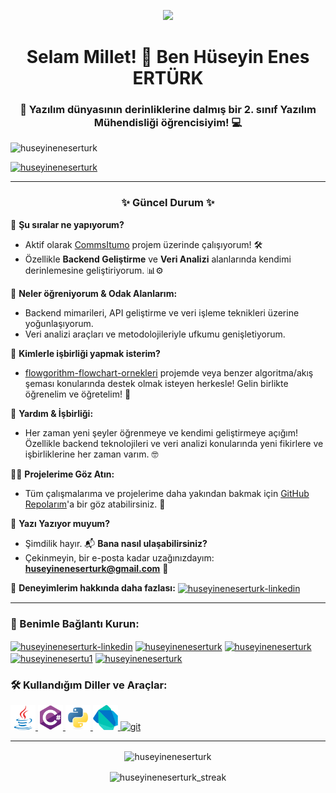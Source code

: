 <p align="center">
  <img src="https://media.giphy.com/media/qgQUggAC3Pfv687qPC/giphy.gif" width="300"/>
  </p>

<h1 align="center">Selam Millet! 👋 Ben Hüseyin Enes ERTÜRK</h1>
<h3 align="center">🚀 Yazılım dünyasının derinliklerine dalmış bir 2. sınıf Yazılım Mühendisliği öğrencisiyim! 💻</h3>

<p align="left"> <img src="https://komarev.com/ghpvc/?username=huseyineneserturk&label=Profil%20Görüntülenme%20Sayısı&color=0e75b6&style=flat" alt="huseyineneserturk" /> </p>

<p align="left"> <a href="https://github.com/ryo-ma/github-profile-trophy"><img src="https://github-profile-trophy.vercel.app/?username=huseyineneserturk" alt="huseyineneserturk" /></a> </p>

---

### <p align="center">✨ Güncel Durum ✨</p>

🔭 **Şu sıralar ne yapıyorum?**
   - Aktif olarak [CommsItumo](https://github.com/huseyineneserturk/CommsItumo) projem üzerinde çalışıyorum! 🛠️
   - Özellikle **Backend Geliştirme** ve **Veri Analizi** alanlarında kendimi derinlemesine geliştiriyorum. 📊⚙️

🌱 **Neler öğreniyorum & Odak Alanlarım:**
   - Backend mimarileri, API geliştirme ve veri işleme teknikleri üzerine yoğunlaşıyorum.
   - Veri analizi araçları ve metodolojileriyle ufkumu genişletiyorum.

👯 **Kimlerle işbirliği yapmak isterim?**
   - [flowgorithm-flowchart-ornekleri](https://github.com/huseyineneserturk/flowgorithm-flowchart-ornekleri) projemde veya benzer algoritma/akış şeması konularında destek olmak isteyen herkesle! Gelin birlikte öğrenelim ve öğretelim! 🤝

🤝 **Yardım & İşbirliği:**
   - Her zaman yeni şeyler öğrenmeye ve kendimi geliştirmeye açığım! Özellikle backend teknolojileri ve veri analizi konularında yeni fikirlere ve işbirliklerine her zaman varım. 🤓

👨‍💻 **Projelerime Göz Atın:**
   - Tüm çalışmalarıma ve projelerime daha yakından bakmak için [GitHub Repolarım](https://github.com/huseyineneserturk?tab=repositories)'a bir göz atabilirsiniz. 🚀

📝 **Yazı Yazıyor muyum?**
   - Şimdilik hayır.
📬 **Bana nasıl ulaşabilirsiniz?**
   - Çekinmeyin, bir e-posta kadar uzağınızdayım: **huseyineneserturk@gmail.com** 💌

📄 **Deneyimlerim hakkında daha fazlası:**
   <a href="https://www.linkedin.com/in/h%C3%BCseyin-enes-ert%C3%BCrk-1ba5ba28b/" target="blank"><img align="center" src="https://raw.githubusercontent.com/rahuldkjain/github-profile-readme-generator/master/src/images/icons/Social/linked-in-alt.svg" alt="huseyineneserturk-linkedin" height="30" width="40" /></a>

---

<h3 align="left">🔗 Benimle Bağlantı Kurun:</h3>
<p align="left">
<a href="https://www.linkedin.com/in/h%C3%BCseyin-enes-ert%C3%BCrk-1ba5ba28b/" target="blank"><img align="center" src="https://raw.githubusercontent.com/rahuldkjain/github-profile-readme-generator/master/src/images/icons/Social/linked-in-alt.svg" alt="huseyineneserturk-linkedin" height="30" width="40" /></a>
<a href="https://dev.to/huseyineneserturk" target="blank"><img align="center" src="https://raw.githubusercontent.com/rahuldkjain/github-profile-readme-generator/master/src/images/icons/Social/devto.svg" alt="huseyineneserturk" height="30" width="40" /></a>
<a href="https://instagram.com/huseyineneserturk" target="blank"><img align="center" src="https://raw.githubusercontent.com/rahuldkjain/github-profile-readme-generator/master/src/images/icons/Social/instagram.svg" alt="huseyineneserturk" height="30" width="40" /></a>
<a href="https://www.hackerrank.com/huseyinenesertu1" target="blank"><img align="center" src="https://raw.githubusercontent.com/rahuldkjain/github-profile-readme-generator/master/src/images/icons/Social/hackerrank.svg" alt="huseyinenesertu1" height="30" width="40" /></a>
<a href="https://www.leetcode.com/huseyineneserturk" target="blank"><img align="center" src="https://raw.githubusercontent.com/rahuldkjain/github-profile-readme-generator/master/src/images/icons/Social/leet-code.svg" alt="huseyineneserturk" height="30" width="40" /></a>
</p>

<h3 align="left">🛠️ Kullandığım Diller ve Araçlar:</h3>
<p align="left">
  <a href="https://www.java.com" target="_blank" rel="noreferrer"> <img src="https://raw.githubusercontent.com/devicons/devicon/master/icons/java/java-original.svg" alt="java" width="40" height="40"/> </a>
  <a href="https://learn.microsoft.com/en-us/dotnet/csharp/" target="_blank" rel="noreferrer"> <img src="https://raw.githubusercontent.com/devicons/devicon/master/icons/csharp/csharp-original.svg" alt="csharp" width="40" height="40"/> </a>
  <a href="https://www.python.org" target="_blank" rel="noreferrer"> <img src="https://raw.githubusercontent.com/devicons/devicon/master/icons/python/python-original.svg" alt="python" width="40" height="40"/> </a>
  <a href="https://dart.dev" target="_blank" rel="noreferrer"> <img src="https://raw.githubusercontent.com/devicons/devicon/master/icons/dart/dart-original.svg" alt="dart" width="40" height="40"/> </a>
  <a href="https://git-scm.com/" target="_blank" rel="noreferrer"> <img src="https://www.vectorlogo.zone/logos/git-scm/git-scm-icon.svg" alt="git" width="40" height="40"/> </a>
  </p>

---

<p align="center">
  <img align="center" src="https://github-readme-stats.vercel.app/api?username=huseyineneserturk&show_icons=true&locale=tr&theme=radical" alt="huseyineneserturk" />
</p>

<p align="center">
  <img align="center" src="https://github-readme-streak-stats.herokuapp.com/?user=huseyineneserturk&theme=radical&locale=tr" alt="huseyineneserturk_streak" />
</p>
